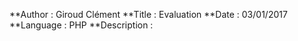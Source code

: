 **Author : Giroud Clément
**Title : Evaluation
**Date : 03/01/2017
**Language : PHP
**Description :

